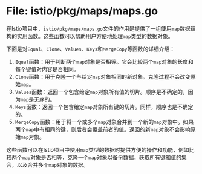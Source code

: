 # File: istio/pkg/maps/maps.go

在Istio项目中，`istio/pkg/maps/maps.go`文件的作用是提供了一组使用`map`数据结构的实用函数。这些函数可以帮助用户方便地处理`map`类型的数据对象。

下面是对`Equal`、`Clone`、`Values`、`Keys`和`MergeCopy`等函数的详细介绍：

1. `Equal`函数：用于判断两个`map`对象是否相等。它会比较两个`map`对象的长度和每个键值对内容是否相同。
2. `Clone`函数：用于克隆一个与给定`map`对象相同的新对象。克隆过程不会改变原始`map`。
3. `Values`函数：返回一个包含给定`map`对象所有值的切片。顺序是不确定的，因为`map`是无序的。
4. `Keys`函数：返回一个包含给定`map`对象所有键的切片。同样，顺序也是不确定的。
5. `MergeCopy`函数：用于将一个或多个`map`对象合并到一个新的`map`对象中。如果两个`map`中有相同的键，则后者会覆盖前者的值。返回的新`map`对象不会影响原始`map`对象。

这些函数可以在Istio项目中使用`map`类型的数据时提供方便的操作和功能，例如比较两个`map`对象是否相等，克隆一个`map`对象以备份数据，获取所有键和值的集合，以及合并多个`map`对象的数据。

